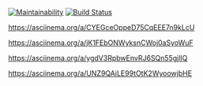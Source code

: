 [![Maintainability](https://api.codeclimate.com/v1/badges/468d4fe080e5f595b8f7/maintainability)](https://codeclimate.com/github/AlexP11223/php-project-lvl1/maintainability)
[![Build Status](https://travis-ci.org/AlexP11223/php-project-lvl1.svg?branch=master)](https://travis-ci.org/AlexP11223/php-project-lvl1)

https://asciinema.org/a/CYEGceOppeD75CqEEE7n9kLcU

https://asciinema.org/a/jK1FEbONWyksnCWoj0aSyoWuF

https://asciinema.org/a/ygdV3RpbwEnvRJ6SQn55gjlIQ

https://asciinema.org/a/UNZ9QAiLE99tOtK2WyoowjbHE

